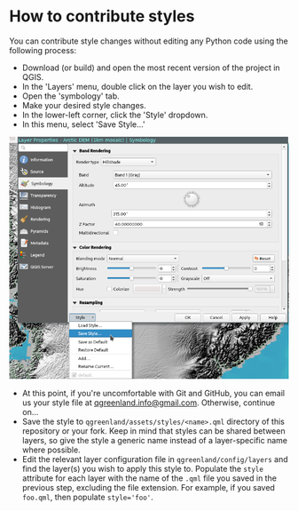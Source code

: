 # How to contribute styles

You can contribute style changes without editing any Python code using the
following process:

* Download (or build) and open the most recent version of the project in QGIS.
* In the 'Layers' menu, double click on the layer you wish to edit.
* Open the 'symbology' tab.
* Make your desired style changes.
* In the lower-left corner, click the 'Style' dropdown.
* In this menu, select 'Save Style...'

![Save style](/doc/_images/save_style.png)

* At this point, if you're uncomfortable with Git and GitHub, you can email us
  your style file at qgreenland.info@gmail.com. Otherwise, continue on...
* Save the style to `qgreenland/assets/styles/<name>.qml` directory of this
  repository or your fork. Keep in mind that styles can be shared between
  layers, so give the style a generic name instead of a layer-specific name
  where possible.
* Edit the relevant layer configuration file in `qgreenland/config/layers` and
  find the layer(s) you wish to apply this style to. Populate the `style`
  attribute for each layer with the name of the `.qml` file you saved in the
  previous step, excluding the file extension. For example, if you saved
  `foo.qml`, then populate `style='foo'`.
